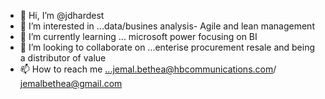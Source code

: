 - 👋 Hi, I’m @jdhardest
- 👀 I’m interested in ...data/busines analysis- Agile and lean management 
- 🌱 I’m currently learning ... microsoft power focusing on BI
- 💞️ I’m looking to collaborate on ...enterise procurement resale and being a distributor of value
- 📫 How to reach me ...jemal.bethea@hbcommunications.com/ jemalbethea@gmail.com

<!---
jdhardest/jdhardest is a ✨ special ✨ repository because its `README.md` (this file) appears on your GitHub profile.
You can click the Preview link to take a look at your changes.
--->
